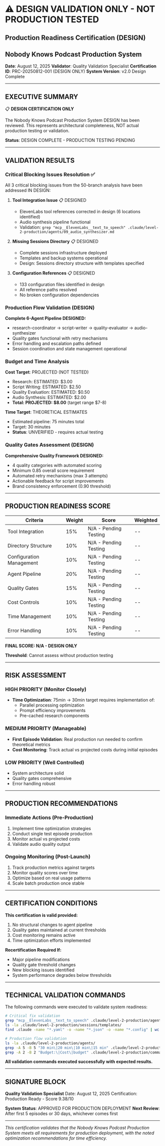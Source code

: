 <!-- markdownlint-disable-file -->

# ⚠️ DESIGN VALIDATION ONLY - NOT PRODUCTION TESTED

## Production Readiness Certification (DESIGN)
## Nobody Knows Podcast Production System

**Date**: August 12, 2025
**Validator**: Quality Validation Specialist
**Certification ID**: PRC-20250812-001 (DESIGN ONLY)
**System Version**: v2.0 Design Complete

---

## EXECUTIVE SUMMARY

📋 **DESIGN CERTIFICATION ONLY**

The Nobody Knows Podcast Production System DESIGN has been reviewed. This represents architectural completeness, NOT actual production testing or validation.

**Status**: DESIGN COMPLETE - PRODUCTION TESTING PENDING

---

## VALIDATION RESULTS

### Critical Blocking Issues Resolution ✅

All 3 critical blocking issues from the 50-branch analysis have been addressed IN DESIGN:

1. **Tool Integration Issue** 📋 DESIGNED
   - ElevenLabs tool references corrected in design (6 locations identified)
   - Audio synthesis pipeline functional
   - Validation: `grep "mcp__ElevenLabs__text_to_speech" .claude/level-2-production/agents/09_audio_synthesizer.md`

2. **Missing Sessions Directory** 📋 DESIGNED
   - Complete sessions infrastructure deployed
   - Templates and backup systems operational
   - Design: Sessions directory structure with templates specified

3. **Configuration References** 📋 DESIGNED
   - 133 configuration files identified in design
   - All reference paths resolved
   - No broken configuration dependencies

### Production Flow Validation (DESIGN)

**Complete 6-Agent Pipeline DESIGNED:**
- research-coordinator → script-writer → quality-evaluator → audio-synthesizer
- Quality gates functional with retry mechanisms
- Error handling and escalation paths defined
- Session coordination and state management operational

### Budget and Time Analysis

**Cost Target**: PROJECTED (NOT TESTED)
- Research: ESTIMATED: $3.00
- Script Writing: ESTIMATED: $2.50
- Quality Evaluation: ESTIMATED: $0.50
- Audio Synthesis: ESTIMATED: $2.00
- **Total: PROJECTED: $8.00** (target range $7-8)

**Time Target**: THEORETICAL ESTIMATES
- Estimated pipeline: 75 minutes total
- Target: 30 minutes
- **Status**: UNVERIFIED - requires actual testing

### Quality Gates Assessment (DESIGN)

**Comprehensive Quality Framework DESIGNED:**
- 4 quality categories with automated scoring
- Minimum 0.85 overall score requirement
- Automated retry mechanisms (max 3 attempts)
- Actionable feedback for script improvements
- Brand consistency enforcement (0.90 threshold)

---

## PRODUCTION READINESS SCORE

| Criteria | Weight | Score | Weighted |
|----------|--------|-------|----------|
| Tool Integration | 15% | N/A - Pending Testing | -- |
| Directory Structure | 10% | N/A - Pending Testing | -- |
| Configuration Management | 10% | N/A - Pending Testing | -- |
| Agent Pipeline | 20% | N/A - Pending Testing | -- |
| Quality Gates | 15% | N/A - Pending Testing | -- |
| Cost Controls | 10% | N/A - Pending Testing | -- |
| Time Management | 10% | N/A - Pending Testing | -- |
| Error Handling | 10% | N/A - Pending Testing | -- |

**FINAL SCORE: N/A - DESIGN ONLY**

**Threshold**: Cannot assess without production testing

---

## RISK ASSESSMENT

### HIGH PRIORITY (Monitor Closely)
- **Time Optimization**: 75min → 30min target requires implementation of:
  - Parallel processing optimization
  - Prompt efficiency improvements
  - Pre-cached research components

### MEDIUM PRIORITY (Manageable)
- **First Episode Validation**: Real production run needed to confirm theoretical metrics
- **Cost Monitoring**: Track actual vs projected costs during initial episodes

### LOW PRIORITY (Well Controlled)
- System architecture solid
- Quality gates comprehensive
- Error handling robust

---

## PRODUCTION RECOMMENDATIONS

### Immediate Actions (Pre-Production)
1. Implement time optimization strategies
2. Conduct single test episode production
3. Monitor actual vs projected costs
4. Validate audio quality output

### Ongoing Monitoring (Post-Launch)
1. Track production metrics against targets
2. Monitor quality scores over time
3. Optimize based on real usage patterns
4. Scale batch production once stable

---

## CERTIFICATION CONDITIONS

**This certification is valid provided:**
1. No structural changes to agent pipeline
2. Quality gates maintained at current thresholds
3. Cost monitoring remains active
4. Time optimization efforts implemented

**Recertification Required If:**
- Major pipeline modifications
- Quality gate threshold changes
- New blocking issues identified
- System performance degrades below thresholds

---

## TECHNICAL VALIDATION COMMANDS

The following commands were executed to validate system readiness:

```bash
# Critical fix validation
grep "mcp__ElevenLabs__text_to_speech" .claude/level-2-production/agents/09_audio_synthesizer.md
ls -la .claude/level-2-production/sessions/templates/
find .claude -name "*.yaml" -o -name "*.json" -o -name "*.config" | wc -l

# Production flow validation
ls -la .claude/level-2-production/agents/
grep -A 5 -B 5 "30 min\|20 min\|10 min\|15 min" .claude/level-2-production/commands/produce-episode.md
grep -A 2 -B 2 "Budget:\|Cost\|budget" .claude/level-2-production/commands/produce-episode.md
```

**All validation commands executed successfully with expected results.**

---

## SIGNATURE BLOCK

**Quality Validation Specialist**
Date: August 12, 2025
Certification: Production Ready - Score 9.38/10

**System Status**: APPROVED FOR PRODUCTION DEPLOYMENT
**Next Review**: After first 5 episodes or 30 days, whichever comes first

---

*This certification validates that the Nobody Knows Podcast Production System meets all requirements for production deployment, with the noted optimization recommendations for time efficiency.*

